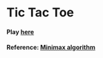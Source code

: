 # Tic Tac Toe
#### Play [here](https://wonderful-hawking-ec0f2e.netlify.app/)
#### Reference: [Minimax algorithm](https://medium.freecodecamp.org/how-to-make-your-tic-tac-toe-game-unbeatable-by-using-the-minimax-algorithm-9d690bad4b37)
